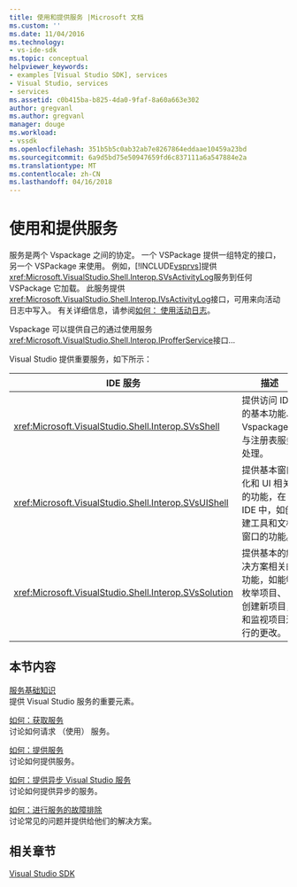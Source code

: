 ```yaml
---
title: 使用和提供服务 |Microsoft 文档
ms.custom: ''
ms.date: 11/04/2016
ms.technology:
- vs-ide-sdk
ms.topic: conceptual
helpviewer_keywords:
- examples [Visual Studio SDK], services
- Visual Studio, services
- services
ms.assetid: c0b415ba-b825-4da0-9faf-8a60a663e302
author: gregvanl
ms.author: gregvanl
manager: douge
ms.workload:
- vssdk
ms.openlocfilehash: 351b5b5c0ab32ab7e8267864eddaae10459a23bd
ms.sourcegitcommit: 6a9d5bd75e50947659fd6c837111a6a547884e2a
ms.translationtype: MT
ms.contentlocale: zh-CN
ms.lasthandoff: 04/16/2018
---
```

# <a name="using-and-providing-services"></a>使用和提供服务
服务是两个 Vspackage 之间的协定。 一个 VSPackage 提供一组特定的接口，另一个 VSPackage 来使用。 例如，[!INCLUDE[vsprvs](../code-quality/includes/vsprvs_md.md)]提供<xref:Microsoft.VisualStudio.Shell.Interop.SVsActivityLog>服务到任何 VSPackage 它加载。 此服务提供<xref:Microsoft.VisualStudio.Shell.Interop.IVsActivityLog>接口，可用来向活动日志中写入。 有关详细信息，请参阅[如何： 使用活动日志](../extensibility/how-to-use-the-activity-log.md)。  
  
 Vspackage 可以提供自己的通过使用服务<xref:Microsoft.VisualStudio.Shell.Interop.IProfferService>接口...  
  
 Visual Studio 提供重要服务，如下所示：  
  
|IDE 服务|描述|  
|-----------------|-----------------|  
|<xref:Microsoft.VisualStudio.Shell.Interop.SVsShell>|提供访问 IDE 的基本功能、 Vspackage，与注册表服务处理。|  
|<xref:Microsoft.VisualStudio.Shell.Interop.SVsUIShell>|提供基本窗口化和 UI 相关的功能，在 IDE 中，如创建工具和文档窗口的功能。|  
|<xref:Microsoft.VisualStudio.Shell.Interop.SVsSolution>|提供基本的解决方案相关的功能，如能够枚举项目、 创建新项目，和监视项目进行的更改。|  
  
## <a name="in-this-section"></a>本节内容  
 [服务基础知识](../extensibility/internals/service-essentials.md)  
 提供 Visual Studio 服务的重要元素。  
  
 [如何：获取服务](../extensibility/how-to-get-a-service.md)  
 讨论如何请求 （使用） 服务。  
  
 [如何：提供服务](../extensibility/how-to-provide-a-service.md)  
 讨论如何提供服务。  
  
 [如何：提供异步 Visual Studio 服务](../extensibility/how-to-provide-an-asynchronous-visual-studio-service.md)  
 讨论如何提供异步的服务。  
  
 [如何：进行服务的故障排除](../extensibility/how-to-troubleshoot-services.md)  
 讨论常见的问题并提供给他们的解决方案。  
  
## <a name="related-sections"></a>相关章节  
 [Visual Studio SDK](../extensibility/visual-studio-sdk.md)